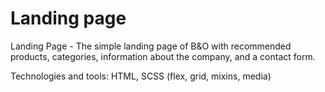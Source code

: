 # Landing page

Landing Page - The simple landing page of B&O with recommended products, categories,
information about the company, and a contact form.

Technologies and tools:
HTML, SCSS (flex, grid, mixins, media)
